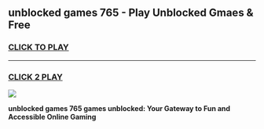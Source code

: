 
## unblocked games 765 - Play Unblocked Gmaes & Free
<h3>
<a href="https://premium.freeplayer.one?title=unblocked_games_765&ref=20F">CLICK TO PLAY</a></h3>
<hr>

<h3>
<a href="https://premium.freeplayer.one?title=unblocked_games_765&ref=20F">CLICK 2 PLAY</a>
  
</h3>

<a href="https://premium.freeplayer.one?title=unblocked_games_765&ref=20F/"><img src="https://clearcache.store/games.png"></a>


**unblocked games 765 games unblocked: Your Gateway to Fun and Accessible Online Gaming**
